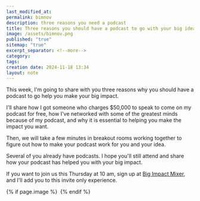 ```yaml
---
last_modified_at: 
permalink: bimnov
description: three reasons you need a podcast
title: Three reasons you should have a podcast to go with your big idea!
image: /assets/bimnov.png
published: "true"
sitemap: "true"
excerpt_separator: <!--more-->
category: 
tags: 
creation date: 2024-11-18 13:34
layout: note
---
```

This week, I'm going to share with you three reasons why you should have a podcast to go help you make your big impact. 

I'll share how I got someone who charges $50,000 to speak to come on my podcast for free, how I've networked with some of the greatest minds because of my podcast, and why it is essential to helping you make the impact you want. 

Then, we will take a few minutes in breakout rooms working together to figure out how to make your podcast work for you and your idea. 

Several of you already have podcasts. I hope you'll still attend and share how your podcast has helped you with your big impact. 

If you want to join us this Thursday at 10 am, sign up at [Big Impact Mixer](https://bigimpactmixer.com), and I'll add you to this invite only experience. 

{% if page.image %} <img src="{{ page.image }}" alt=""> {% endif %}

